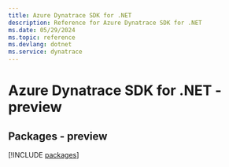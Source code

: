 ```yaml
---
title: Azure Dynatrace SDK for .NET
description: Reference for Azure Dynatrace SDK for .NET
ms.date: 05/29/2024
ms.topic: reference
ms.devlang: dotnet
ms.service: dynatrace
---
```

# Azure Dynatrace SDK for .NET - preview
## Packages - preview
[!INCLUDE [packages](dynatrace-index.md)]